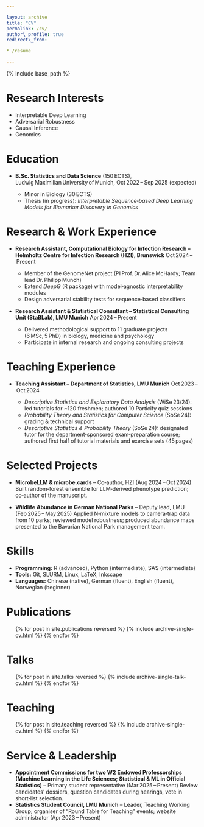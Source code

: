 ```yaml
---

layout: archive
title: "CV"
permalink: /cv/
author\_profile: true
redirect\_from:

* /resume

---
```


{% include base\_path %}

# Research Interests

* Interpretable Deep Learning
* Adversarial Robustness
* Causal Inference
* Genomics

# Education

* **B.Sc. Statistics and Data Science** (150 ECTS), Ludwig Maximilian University of Munich, Oct 2022 – Sep 2025 (expected)

  * Minor in Biology (30 ECTS)
  * Thesis (in progress): *Interpretable Sequence‑based Deep Learning Models for Biomarker Discovery in Genomics*

# Research & Work Experience

* **Research Assistant, Computational Biology for Infection Research – Helmholtz Centre for Infection Research (HZI), Brunswick**
  Oct 2024 – Present

  * Member of the GenomeNet project (PI Prof. Dr. Alice McHardy; Team lead Dr. Philipp Münch)
  * Extend *DeepG* (R package) with model‑agnostic interpretability modules
  * Design adversarial stability tests for sequence‑based classifiers

* **Research Assistant & Statistical Consultant – Statistical Consulting Unit (StaBLab), LMU Munich**
  Apr 2024 – Present

  * Delivered methodological support to 11 graduate projects (6 MSc, 5 PhD) in biology, medicine and psychology
  * Participate in internal research and ongoing consulting projects

# Teaching Experience

* **Teaching Assistant – Department of Statistics, LMU Munich**
  Oct 2023 – Oct 2024

  * *Descriptive Statistics and Exploratory Data Analysis* (WiSe 23/24): led tutorials for \~120 freshmen; authored 10 Particify quiz sessions
  * *Probability Theory and Statistics for Computer Science* (SoSe 24): grading & technical support
  * *Descriptive Statistics & Probability Theory* (SoSe 24): designated tutor for the department‑sponsored exam‑preparation course; authored first half of tutorial materials and exercise sets (45 pages)

# Selected Projects

* **MicrobeLLM & microbe.cards** – Co‑author, HZI (Aug 2024 – Oct 2024)
  Built random‑forest ensemble for LLM‑derived phenotype prediction; co‑author of the manuscript.

* **Wildlife Abundance in German National Parks** – Deputy lead, LMU (Feb 2025 – May 2025)
  Applied N‑mixture models to camera‑trap data from 10 parks; reviewed model robustness; produced abundance maps presented to the Bavarian National Park management team.

# Skills

* **Programming:** R (advanced), Python (intermediate), SAS (intermediate)
* **Tools:** Git, SLURM, Linux, LaTeX, Inkscape
* **Languages:** Chinese (native), German (fluent), English (fluent), Norwegian (beginner)

# Publications

<ul>{% for post in site.publications reversed %}
  {% include archive-single-cv.html %}
{% endfor %}</ul>

# Talks

<ul>{% for post in site.talks reversed %}
  {% include archive-single-talk-cv.html %}
{% endfor %}</ul>

# Teaching

<ul>{% for post in site.teaching reversed %}
  {% include archive-single-cv.html %}
{% endfor %}</ul>

# Service & Leadership

* **Appointment Commissions for two W2 Endowed Professorships (Machine Learning in the Life Sciences; Statistical & ML in Official Statistics)** – Primary student representative (Mar 2025 – Present)
  Review candidates’ dossiers, question candidates during hearings, vote in short‑list selection.
* **Statistics Student Council, LMU Munich** – Leader, Teaching Working Group; organiser of “Round Table for Teaching” events; website administrator (Apr 2023 – Present)
